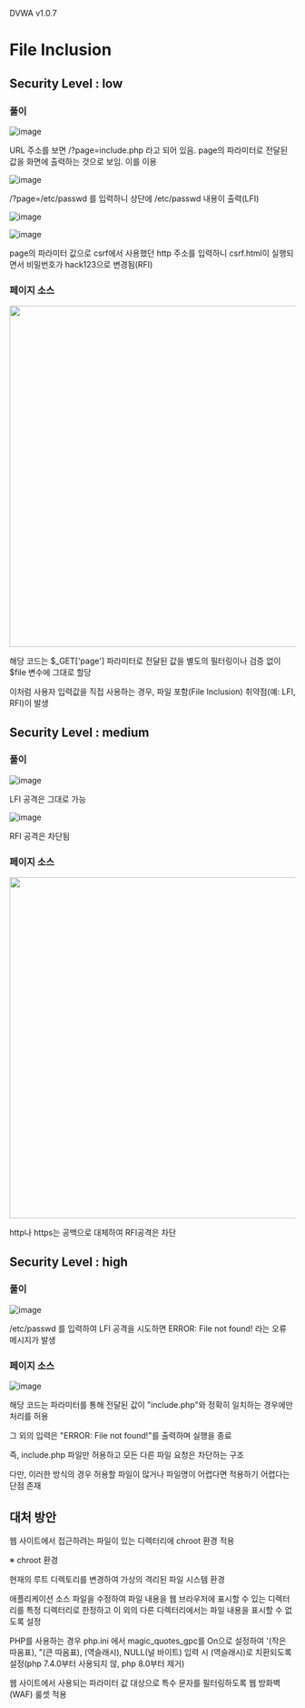 
DVWA v1.0.7

# File Inclusion

## Security Level : low

### 풀이

![image](https://github.com/user-attachments/assets/07cff482-6d27-46ab-8a76-2b2af65e606b)

URL 주소를 보면 /?page=include.php 라고 되어 있음. page의 파라미터로 전달된 값을 화면에 출력하는 것으로 보임. 이를 이용

![image](https://github.com/user-attachments/assets/4ec8a20b-4f08-4aa7-bd9e-8ba7ce9ec072)

/?page=/etc/passwd 를 입력하니 상단에 /etc/passwd 내용이 출력(LFI)

![image](https://github.com/user-attachments/assets/b0853c50-80db-472b-8339-14a23cf59b01)

![image](https://github.com/user-attachments/assets/d3efde0b-3dfb-4665-b468-325f4ac6ac76)


page의 파라미터 값으로 csrf에서 사용했던 http 주소를 입력하니 csrf.html이 실행되면서 비밀번호가 hack123으로 변경됨(RFI)

### 페이지 소스

<img src=https://github.com/user-attachments/assets/570ce82a-bf5f-489e-82e2-306234f1b843 width=600>

해당 코드는 $_GET['page'] 파라미터로 전달된 값을 별도의 필터링이나 검증 없이 $file 변수에 그대로 할당

이처럼 사용자 입력값을 직접 사용하는 경우, 파일 포함(File Inclusion) 취약점(예: LFI, RFI)이 발생

## Security Level : medium

### 풀이

![image](https://github.com/user-attachments/assets/338eb960-9795-4977-8c55-f958624d9f63)

LFI 공격은 그대로 가능

![image](https://github.com/user-attachments/assets/9911c3fb-f4c0-4e6f-9566-4805b7c15c81)

RFI 공격은 차단됨

### 페이지 소스

<img src=https://github.com/user-attachments/assets/fcb16351-6d7e-4025-b7a3-5aeeba63feb8 width=600>

http나 https는 공백으로 대체하여 RFI공격은 차단

## Security Level : high

### 풀이

![image](https://github.com/user-attachments/assets/863a488d-767c-419e-91a6-9f58dc098436)

/etc/passwd 를 입력하여 LFI 공격을 시도하면 ERROR: File not found! 라는 오류 메시지가 발생

### 페이지 소스

![image](https://github.com/user-attachments/assets/e69ad4cc-44fa-4ecd-9b84-83eb915ad5a3)

해당 코드는 파라미터를 통해 전달된 값이 "include.php"와 정확히 일치하는 경우에만 처리를 허용

그 외의 입력은 "ERROR: File not found!"를 출력하며 실행을 종료

즉, include.php 파일만 허용하고 모든 다른 파일 요청은 차단하는 구조

다만, 이러한 방식의 경우 허용할 파일이 많거나 파일명이 어렵다면 적용하기 어렵다는 단점 존재

## 대처 방안

웹 사이트에서 접근하려는 파일이 있는 디렉터리에 chroot 환경 적용

※ chroot 환경

현재의 루트 디렉토리를 변경하여 가상의 격리된 파일 시스템 환경

애플리케이션 소스 파일을 수정하여 파일 내용을 웹 브라우저에 표시할 수 있는 디렉터리를 특정 디렉터리로 한정하고 이 외의 다른 디렉터리에서는 파일 내용을 표시할 수 없도록 설정

PHP를 사용하는 경우 php.ini 에서 magic_quotes_gpc를 On으로 설정하여 '(작은 따옴표), "(큰 따옴표), \(역슬래시), NULL(널 바이트) 입력 시 \(역슬래시)로 치환되도록 설정(php 7.4.0부터 사용되지 않, php 8.0부터 제거)

웹 사이트에서 사용되는 파라미터 값 대상으로 특수 문자를 필터링하도록 웹 방화벽(WAF) 룰셋 적용
